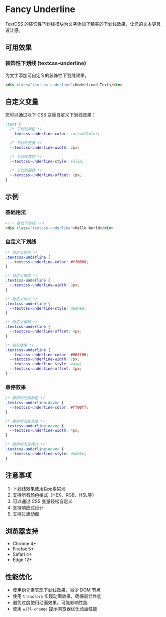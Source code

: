 # Fancy Underline

TextCSS 的装饰性下划线模块为文字添加了精美的下划线效果，让您的文本更具设计感。

## 可用效果

### 装饰性下划线 (textcss-underline)

为文字添加可自定义的装饰性下划线效果。

```html
<div class="textcss-underline">Underlined Text</div>
```

## 自定义变量

您可以通过以下 CSS 变量自定义下划线效果：

```css
:root {
  /* 下划线颜色 */
  --textcss-underline-color: currentColor;

  /* 下划线宽度 */
  --textcss-underline-width: 2px;

  /* 下划线样式 */
  --textcss-underline-style: solid;

  /* 下划线偏移 */
  --textcss-underline-offset: 2px;
}
```

## 示例

### 基础用法

```html
<!-- 基础下划线 -->
<div class="textcss-underline">Hello World</div>
```

### 自定义下划线

```css
/* 自定义颜色 */
.textcss-underline {
  --textcss-underline-color: #ff0000;
}

/* 自定义宽度 */
.textcss-underline {
  --textcss-underline-width: 3px;
}

/* 自定义样式 */
.textcss-underline {
  --textcss-underline-style: dashed;
}

/* 自定义偏移 */
.textcss-underline {
  --textcss-underline-offset: 4px;
}

/* 组合效果 */
.textcss-underline {
  --textcss-underline-color: #00ff00;
  --textcss-underline-width: 2px;
  --textcss-underline-style: wavy;
  --textcss-underline-offset: 3px;
}
```

### 悬停效果

```css
/* 悬停时改变颜色 */
.textcss-underline:hover {
  --textcss-underline-color: #ff00ff;
}

/* 悬停时改变宽度 */
.textcss-underline:hover {
  --textcss-underline-width: 4px;
}

/* 悬停时改变样式 */
.textcss-underline:hover {
  --textcss-underline-style: double;
}
```

## 注意事项

1. 下划线效果使用伪元素实现
2. 支持所有颜色格式（HEX、RGB、HSL等）
3. 可以通过 CSS 变量轻松自定义
4. 支持响应式设计
5. 支持过渡动画

## 浏览器支持

- Chrome 4+
- Firefox 5+
- Safari 4+
- Edge 12+

## 性能优化

- 使用伪元素实现下划线效果，减少 DOM 节点
- 使用 `transform` 实现动画效果，确保最佳性能
- 避免过度使用动画效果，可能影响性能
- 使用 `will-change` 提示浏览器优化动画性能
